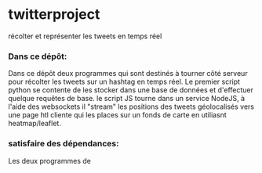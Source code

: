 # twitterproject
récolter et représenter les tweets en temps réel
### Dans ce dépôt:

Dans ce dépôt deux programmes qui sont destinés à tourner côté serveur pour récolter les tweets sur un hashtag en temps réel. Le premier script python se contente de les stocker dans une base de données et d'effectuer quelque requêtes de base. le script JS tourne dans un service NodeJS, à l'aide des websockets il "stream" les positions des tweets géolocalisés vers une page htl cliente qui les places sur un fonds de carte en utiliasnt heatmap/leaflet.

### satisfaire des dépendances:
Les deux programmes de
